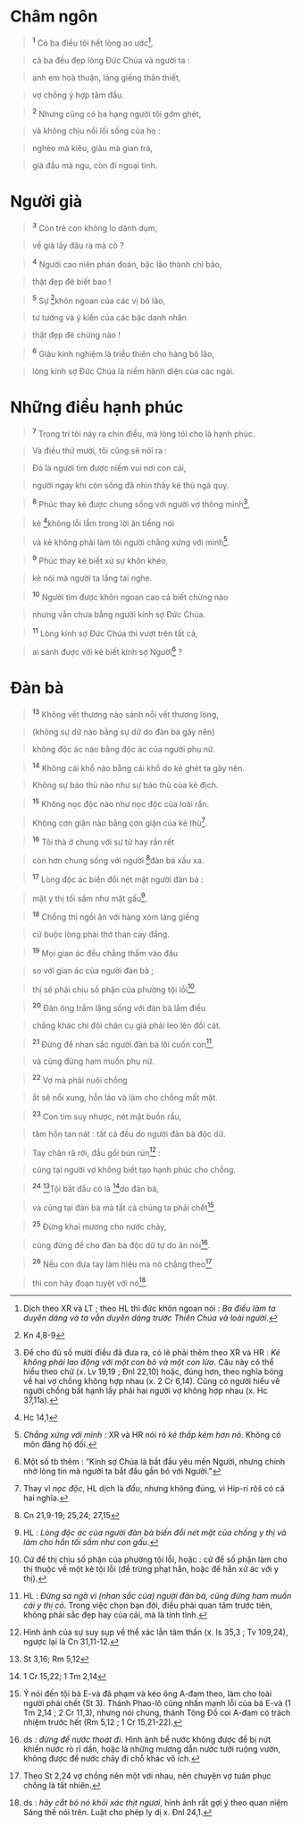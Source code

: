 # Châm ngôn

> <sup><b>1</b></sup> Có ba điều tôi hết lòng ao ước[^1],
>


> cả ba đều đẹp lòng Đức Chúa và người ta :
>


> anh em hoà thuận, láng giềng thân thiết,
>


> vợ chồng ý hợp tâm đầu.
>


> <sup><b>2</b></sup> Nhưng cũng có ba hạng người tôi gớm ghét,
>


> và không chịu nổi lối sống của họ :
>


> nghèo mà kiêu, giàu mà gian trá,
>


> già đầu mà ngu, còn đi ngoại tình.
>


# Người già

> <sup><b>3</b></sup> Còn trẻ con không lo dành dụm,
>


> về già lấy đâu ra mà có ?
>


> <sup><b>4</b></sup> Người cao niên phán đoán, bậc lão thành chỉ bảo,
>


> thật đẹp đẽ biết bao !
>


> <sup><b>5</b></sup> Sự [^1*]khôn ngoan của các vị bô lão,
>


> tư tưởng và ý kiến của các bậc danh nhân
>


> thật đẹp đẽ chừng nào !
>


> <sup><b>6</b></sup> Giàu kinh nghiệm là triều thiên cho hàng bô lão,
>


> lòng kính sợ Đức Chúa là niềm hãnh diện của các ngài.
>


# Những điều hạnh phúc

> <sup><b>7</b></sup> Trong trí tôi nảy ra chín điều, mà lòng tôi cho là hạnh phúc.
>


> Và điều thứ mười, tôi cũng sẽ nói ra :
>


> Đó là người tìm được niềm vui nơi con cái,
>


> người ngay khi còn sống đã nhìn thấy kẻ thù ngã quỵ.
>


> <sup><b>8</b></sup> Phúc thay kẻ được chung sống với người vợ thông minh[^2],
>


> kẻ [^2*]không lỗi lầm trong lời ăn tiếng nói
>


> và kẻ không phải làm tôi người chẳng xứng với mình[^3].
>


> <sup><b>9</b></sup> Phúc thay kẻ biết xử sự khôn khéo,
>


> kẻ nói mà người ta lắng tai nghe.
>


> <sup><b>10</b></sup> Người tìm được khôn ngoan cao cả biết chừng nào
>


> nhưng vẫn chưa bằng người kính sợ Đức Chúa.
>


> <sup><b>11</b></sup> Lòng kính sợ Đức Chúa thì vượt trên tất cả,
>


> ai sánh được với kẻ biết kính sợ Người[^4] ?
>


# Đàn bà

> <sup><b>13</b></sup> Không vết thương nào sánh nổi vết thương lòng,
>


> (không sự dữ nào bằng sự dữ do đàn bà gây nên)
>


> không độc ác nào bằng độc ác của người phụ nữ.
>


> <sup><b>14</b></sup> Không cái khổ nào bằng cái khổ do kẻ ghét ta gây nên.
>


> Không sự báo thù nào như sự báo thù của kẻ địch.
>


> <sup><b>15</b></sup> Không nọc độc nào như nọc độc của loài rắn.
>


> Không cơn giận nào bằng cơn giận của kẻ thù[^5].
>


> <sup><b>16</b></sup> Tôi thà ở chung với sư tử hay rắn rết
>


> còn hơn chung sống với người [^3*]đàn bà xấu xa.
>


> <sup><b>17</b></sup> Lòng độc ác biến đổi nét mặt người đàn bà :
>


> mặt y thị tối sầm như mặt gấu[^6].
>


> <sup><b>18</b></sup> Chồng thị ngồi ăn với hàng xóm láng giềng
>


> cứ buộc lòng phải thở than cay đắng.
>


> <sup><b>19</b></sup> Mọi gian ác đều chẳng thấm vào đâu
>


> so với gian ác của người đàn bà ;
>


> thị sẽ phải chịu số phận của phường tội lỗi[^7].
>


> <sup><b>20</b></sup> Đàn ông trầm lặng sống với đàn bà lắm điều
>


> chẳng khác chi đôi chân cụ già phải leo lên đồi cát.
>


> <sup><b>21</b></sup> Đừng để nhan sắc người đàn bà lôi cuốn con[^8],
>


> và cũng đừng ham muốn phụ nữ.
>


> <sup><b>22</b></sup> Vợ mà phải nuôi chồng
>


> ắt sẽ nổi xung, hỗn láo và làm cho chồng mất mặt.
>


> <sup><b>23</b></sup> Con tim suy nhược, nét mặt buồn rầu,
>


> tâm hồn tan nát : tất cả đều do người đàn bà độc dữ.
>


> Tay chân rã rời, đầu gối bủn rủn[^9] :
>


> cũng tại người vợ không biết tạo hạnh phúc cho chồng.
>


> <sup><b>24</b></sup> [^4*]Tội bắt đầu có là [^5*]do đàn bà,
>


> và cũng tại đàn bà mà tất cả chúng ta phải chết[^10].
>


> <sup><b>25</b></sup> Đừng khai mương cho nước chảy,
>


> cũng đừng để cho đàn bà độc dữ tự do ăn nói[^11].
>


> <sup><b>26</b></sup> Nếu con đưa tay làm hiệu mà nó chẳng theo[^12]
>


> thì con hãy đoạn tuyệt với nó[^13].
>

[^1]: Dịch theo XR và LT ; theo HL thì đức khôn ngoan nói : *Ba điều làm ta duyên dáng và ta vẫn duyên dáng trước Thiên Chúa và loài người*.
[^2]: Để cho đủ số mười điều đã đưa ra, có lẽ phải thêm theo XR và HR : *Kẻ không phải lao động với một con bò và một con lừa*. Câu này có thể hiểu theo chữ (x. Lv 19,19 ; Đnl 22,10) hoặc, đúng hơn, theo nghĩa bóng về hai vợ chồng không hợp nhau (x. 2 Cr 6,14). Cũng có người hiểu về người chồng bất hạnh lấy phải hai người vợ không hợp nhau (x. Hc 37,11a).
[^3]: *Chẳng xứng với mình* : XR và HR nói rõ *kẻ thấp kém hơn nó*. Không có môn đăng hộ đối.
[^4]: Một số tb thêm : “Kính sợ Chúa là bắt đầu yêu mến Người, nhưng chính nhờ lòng tin mà người ta bắt đầu gắn bó với Người.”
[^5]: Thay vì *nọc độc*, HL dịch là *đầu*, nhưng không đúng, vì Híp-ri rôš có cả hai nghĩa.
[^6]: HL : *Lòng độc ác của người đàn bà biến đổi nét mặt của chồng y thị và làm cho hắn tối sầm như con gấu*.
[^7]: Cứ để thị chịu số phận của phường tội lỗi, hoặc : cứ để số phận làm cho thị thuộc về một kẻ tội lỗi (để trừng phạt hắn, hoặc để hắn xử ác với y thị).
[^8]: HL : *Đừng sa ngã vì (nhan sắc của) người đàn bà, cũng đừng ham muốn cái y thị có*. Trong việc chọn bạn đời, điều phải quan tâm trước tiên, không phải sắc đẹp hay của cải, mà là tính tình.
[^9]: Hình ảnh của sự suy sụp về thể xác lẫn tâm thần (x. Is 35,3 ; Tv 109,24), ngược lại là Cn 31,11-12.
[^10]: Ý nói đến tội bà E-và đã phạm và kéo ông A-đam theo, làm cho loài người phải chết (St 3). Thánh Phao-lô cũng nhấn mạnh lỗi của bà E-và (1 Tm 2,14 ; 2 Cr 11,3), nhưng nói chung, thánh Tông Đồ coi A-đam có trách nhiệm trước hết (Rm 5,12 ; 1 Cr 15,21-22).
[^11]: ds : *đừng để nước thoát đi*. Hình ảnh bể nước không được để bị nứt khiến nước rò rỉ dần, hoặc là những mương dẫn nước tưới ruộng vườn, không được để nước chảy đi chỗ khác vô ích.
[^12]: Theo St 2,24 vợ chồng nên một với nhau, nên chuyện vợ tuân phục chồng là tất nhiên.
[^13]: ds : *hãy cắt bỏ nó khỏi xác thịt ngươi*, hình ảnh rất gợi ý theo quan niệm Sáng thế nói trên. Luật cho phép ly dị x. Đnl 24,1.
[^1*]: Kn 4,8-9
[^2*]: Hc 14,1
[^3*]: Cn 21,9-19; 25,24; 27,15
[^4*]: St 3,16; Rm 5,12
[^5*]: 1 Cr 15,22; 1 Tm 2,14